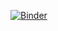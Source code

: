 [![Binder](https://mybinder.org/badge_logo.svg)](https://mybinder.org/v2/gh/jvounik/projet-ia.git/main)
